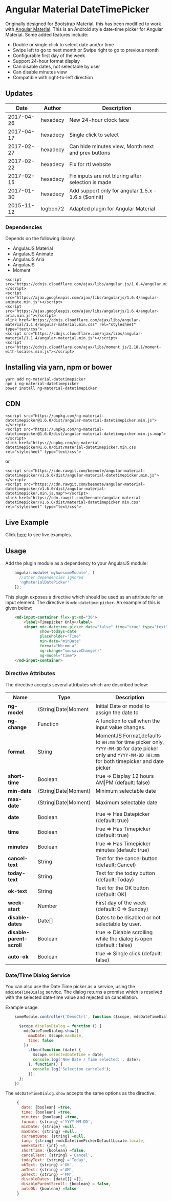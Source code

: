 # Angular Material DateTimePicker

Originally designed for Bootstrap Material, this has been modified to work with [Angular Material](https://material.angularjs.org/). This is an Android style date-time picker for Angular Material. Some added features include:

- Double or single click to select date and/or time
- Swipe left to go to next month or Swipe right to go to previous month
- Configurable first day of the week
- Support 24-hour format display
- Can disable dates, not selectable by user
- Can disable minutes view
- Compatible with right-to-left direction

## Updates

| Date       | Author   | Description                                          |
| ---------- | -------- | ---------------------------------------------------- |
| 2017-04-26 | hexadecy | New 24-hour clock face                               |
| 2017-04-17 | hexadecy | Single click to select                               |
| 2017-02-27 | hexadecy | Can hide minutes view, Month next and prev buttons   |
| 2017-02-22 | hexadecy | Fix for rtl website                                  |
| 2017-02-15 | hexadecy | Fix inputs are not bluring after selection is made   |
| 2017-01-30 | hexadecy | Add support only for angular 1.5.x - 1.6.x ($onInit) |
| 2015-11-12 | logbon72 | Adapted plugin for Angular Material                  |

### Dependencies

Depends on the following library:

- AngularJS Material
- AngularJS Animate
- AngularJS Aria
- AngularJS
- Moment

```
<script src="https://cdnjs.cloudflare.com/ajax/libs/angular.js/1.6.4/angular.min.js"></script>
<script src="https://ajax.googleapis.com/ajax/libs/angularjs/1.6.4/angular-animate.min.js"></script>
<script src="https://ajax.googleapis.com/ajax/libs/angularjs/1.6.4/angular-aria.min.js"></script>
<link href="https://cdnjs.cloudflare.com/ajax/libs/angular-material/1.1.4/angular-material.min.css" rel="stylesheet" type="text/css">
<script src="https://cdnjs.cloudflare.com/ajax/libs/angular-material/1.1.4/angular-material.min.js"></script>
<script src="https://cdnjs.cloudflare.com/ajax/libs/moment.js/2.18.1/moment-with-locales.min.js"></script>
```

## Installing via yarn, npm or bower

```
yarn add ng-material-datetimepicker
npm i ng-material-datetimepicker
bower install ng-material-datetimepicker
```

## CDN
```
<script src="https://unpkg.com/ng-material-datetimepicker@1.6.0/dist/angular-material-datetimepicker.min.js"></script>
<script src="https://unpkg.com/ng-material-datetimepicker@1.6.0/dist/angular-material-datetimepicker.min.js.map"></script>
<link href="https://unpkg.com/ng-material-datetimepicker@1.6.0/dist/material-datetimepicker.min.css rel="stylesheet" type="text/css">
```
or
```
<script src="https://cdn.rawgit.com/beenote/angular-material-datetimepicker/v1.6.0/dist/angular-material-datetimepicker.min.js"></script>
<script src="https://cdn.rawgit.com/beenote/angular-material-datetimepicker/v1.6.0/dist/angular-material-datetimepicker.min.js.map"></script>
<link href="https://cdn.rawgit.com/beenote/angular-material-datetimepicker/v1.6.0/dist/material-datetimepicker.min.css" rel="stylesheet" type="text/css">
```

## Live Example

Click [here](https://beenote.github.io/angular-material-datetimepicker/) to see live examples.

## Usage

Add the plugin module as a dependency to your AngularJS module:

```js
    angular.module('myAwesomeModule', [
      //other dependencies ignored
      'ngMaterialDatePicker'
    ]);
```

This plugin exposes a directive which should be used as an attribute for an input element. The directive is
`mdc-datetime-picker`. An example of this is given below:

```html
    <md-input-container flex-gt-md="30">
        <label>Timepicker Only</label>
        <input mdc-datetime-picker date="false" time="true" type="text" id="time" short-time="true"
               show-todays-date
               placeholder="Time"
               min-date="minDate"
               format="hh:mm a"
               ng-change="vm.saveChange()"
               ng-model="time">
    </md-input-container>
```


### Directive Attributes

The directive accepts several attributes which are described below:

| Name                      | Type                    | Description                                                          |
| ------------------------- | ----------------------- | -------------------------------------------------------------------- |
| **ng-model**              | (String\|Date\|Moment   | Initial Date or model to assign the date to                          |
| **ng-change**             | Function                | A function to call when the input value changes.                     |
| **format**                | String                  | [MomentJS Format](momentjs.com/docs/#/parsing/string-format/),defaults to `HH:mm` for time picker only, `YYYY-MM-DD` for date picker only and `YYYY-MM-DD HH:mm` for both timepicker and date picker |
| **short-time**            | Boolean                 | true => Display 12 hours AM\|PM (default: false)                     |
| **min-date**              | (String\|Date\|Moment)  | Minimum selectable date                                              |
| **max-date**              | (String\|Date\|Moment)  | Maximum selectable date                                              |
| **date**                  | Boolean	                | true => Has Datepicker (default: true)                               |
| **time**                  | Boolean                 | true => Has Timepicker (default: true)                               |
| **minutes**               | Boolean                 | true => Has Timepicker minutes (default: true)                       |
| **cancel-text**           | String                  | Text for the cancel button (default: Cancel)                         |
| **today-text**            | String                  | Text for the today button (default: Today)                           |
| **ok-text**               | String                  | Text for the OK button (default: OK)                                 |
| **week-start**            | Number                  | First day of the week (default: 0 => Sunday)                         |
| **disable-dates**         | Date[]                  | Dates to be disabled or not selectable by user.                      |
| **disable-parent-scroll** | Boolean                 | true => Disable scrolling while the dialog is open (default : false) |
| **auto-ok**               | Boolean                 | true => Single click (default: false)                                |

### Date/Time Dialog Service
 
You can also use the Date Time picker as a service, using the `mdcDateTimeDialog` service. The dialog returns a promise which is resolved with the selected date-time value and rejected on cancellation. 

Example usage: 

```javascript
    someModule.controller('DemoCtrl', function ($scope, mdcDateTimeDialog) {

      $scope.displayDialog = function () {
        mdcDateTimeDialog.show({
          maxDate: $scope.maxDate,
          time: false
        })
          .then(function (date) {
            $scope.selectedDateTime = date;
            console.log('New Date / Time selected:', date);
          }, function() {
            console.log('Selection canceled');
          });
      };
    })
```

The `mdcDateTimeDialog.show` accepts the same options as the directive. 

```javascript
     {
       date: {boolean} =true,
       time: {boolean} =true,
       minutes: {boolean} =true,
       format: {string} ='YYYY-MM-DD',
       minDate: {strign} =null,
       maxDate: {string} =null,
       currentDate: {string} =null,
       lang: {string} =mdcDatetimePickerDefaultLocale.locale,
       weekStart: {int} =0,
       shortTime: {boolean} =false,
       cancelText: {string} ='Cancel',
       todayText: {string} ='Today',
       okText: {string} ='OK',
       amText: {string} ='AM',
       pmText: {string} ='PM',
       disableDates: {date[]} =[],
       disableParentScroll: {boolean} = false,
       autoOk: {boolean} =false
     }
```
